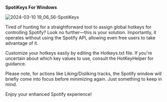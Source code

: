 **SpotiKeys For Windows**

![2024-03-10 19_06_56-SpotiKeys](https://github.com/moorer2k/SpotiKeys/assets/2856413/0849ebc6-5f0b-4d9f-af89-158527c860ef)

Tired of hunting for a straightforward tool to assign global hotkeys for controlling Spotify? Look no further—this is your solution. Importantly, it operates without using the Spotify API, allowing even free users to take advantage of it.

Customize your hotkeys easily by editing the Hotkeys.txt file. If you're uncertain about which key values to use, consult the HotKeyHelper for guidance.

Please note, for actions like Liking/Disliking tracks, the Spotify window will briefly come into focus before minimizing again. Just something to keep in mind.

Enjoy your enhanced Spotify experience!
